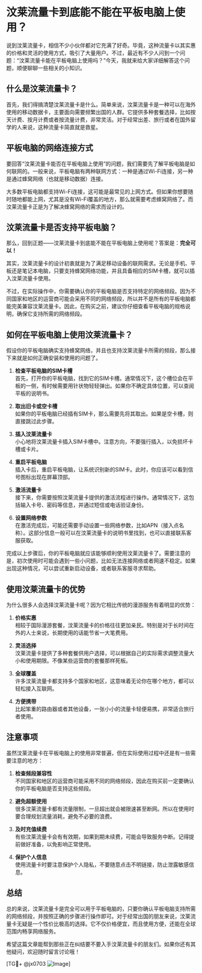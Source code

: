 # 汶莱流量卡到底能不能在平板电脑上使用？

说到汶莱流量卡，相信不少小伙伴都对它充满了好奇。毕竟，这种流量卡以其实惠的价格和灵活的使用方式，吸引了大量用户。不过，最近有不少人问到一个问题：“汶莱流量卡能在平板电脑上使用吗？”今天，我就来给大家详细解答这个问题，顺便聊聊一些相关的小知识。

## 什么是汶莱流量卡？

首先，我们得搞清楚汶莱流量卡是什么。简单来说，汶莱流量卡是一种可以在海外使用的移动数据卡，主要面向需要频繁出国的人群。它提供多种套餐选择，比如按天计费、按月计费或者按流量计费，非常灵活。对于经常出差、旅行或者在国外留学的人来说，这种流量卡简直就是救星。

## 平板电脑的网络连接方式

要回答“汶莱流量卡能否在平板电脑上使用”的问题，我们需要先了解平板电脑是如何联网的。一般来说，平板电脑有两种联网方式：一种是通过Wi-Fi连接，另一种是通过蜂窝网络（也就是移动数据）连接。

大多数平板电脑都支持Wi-Fi连接，这可能是最常见的上网方式。但如果你想要随时随地都能上网，尤其是没有Wi-Fi覆盖的地方，那么就需要考虑蜂窝网络了。而汶莱流量卡正是为了解决蜂窝网络的需求而设计的。

## 汶莱流量卡是否支持平板电脑？

那么，回到正题——汶莱流量卡到底能不能在平板电脑上使用呢？答案是：**完全可以！**

其实，汶莱流量卡的设计初衷就是为了满足移动设备的联网需求。无论是手机、平板还是笔记本电脑，只要支持蜂窝网络功能，并且具备相应的SIM卡槽，就可以插入汶莱流量卡使用。

不过，在实际操作中，你需要确认你的平板电脑是否支持特定的网络频段。因为不同国家和地区的运营商可能会采用不同的网络频段，所以并不是所有的平板电脑都能完美兼容汶莱流量卡。因此，在购买之前，建议你仔细查看平板电脑的规格说明，确保它支持所需的网络频段。

## 如何在平板电脑上使用汶莱流量卡？

假设你的平板电脑确实支持蜂窝网络，并且也支持汶莱流量卡所需的频段，那么接下来就是如何正确安装和使用的问题了。

1. **检查平板电脑的SIM卡槽**  
   首先，打开你的平板电脑，找到它的SIM卡槽。通常情况下，这个槽位会在平板的一侧，有时候需要用针状物轻轻弹出。如果你不确定具体位置，可以查阅平板的说明书。

2. **取出旧卡或空卡槽**  
   如果你的平板电脑已经插有SIM卡，那么需要先将其取出。如果是空卡槽，则直接跳过此步骤。

3. **插入汶莱流量卡**  
   小心地将汶莱流量卡插入SIM卡槽中。注意方向，不要强行插入，以免损坏卡槽或卡片。

4. **重启平板电脑**  
   插入卡后，重启平板电脑，让系统识别新的SIM卡。此时，你应该可以看到信号图标出现在屏幕顶部。

5. **激活流量卡**  
   接下来，你需要按照汶莱流量卡提供的激活流程进行操作。通常情况下，这包括输入卡号、密码等信息，并通过短信或电话验证身份。

6. **设置网络参数**  
   在激活完成后，可能还需要手动设置一些网络参数，比如APN（接入点名称）。这部分信息一般可以在汶莱流量卡的说明书里找到，也可以直接联系客服获取。

完成以上步骤后，你的平板电脑就应该能够顺利使用汶莱流量卡了。需要注意的是，初次使用时可能会遇到一些小问题，比如无法连接网络或者网速不稳定。如果出现这种情况，可以尝试重新启动设备，或者联系客服寻求帮助。

## 使用汶莱流量卡的优势

为什么很多人会选择汶莱流量卡呢？因为它相比传统的漫游服务有着明显的优势：

1. **价格实惠**  
   相较于国际漫游套餐，汶莱流量卡的价格往往更加亲民。特别是对于长时间在外的人士来说，长期使用的话能节省一大笔费用。

2. **灵活选择**  
   汶莱流量卡提供了多种套餐供用户选择，可以根据自己的实际需求调整流量大小和使用期限。不像某些运营商的套餐那样死板。

3. **全球覆盖**  
   许多汶莱流量卡都支持多个国家和地区，这意味着无论你在哪个地方，都可以轻松接入互联网。

4. **方便携带**  
   比起笨重的路由器或者其他设备，一张小小的流量卡轻便易携，非常适合旅行者使用。

## 注意事项

虽然汶莱流量卡在平板电脑上的使用非常普遍，但在实际使用过程中还是有一些需要注意的地方：

1. **检查频段兼容性**  
   不同国家和地区的运营商可能采用不同的网络频段，因此在购买前一定要确认你的平板电脑是否支持这些频段。

2. **避免超额使用**  
   很多汶莱流量卡都有流量限制，一旦超出就会被限速甚至断网。所以在使用时要合理规划流量消耗，避免不必要的浪费。

3. **及时充值续费**  
   有些汶莱流量卡会有有效期，如果到期未续费，可能会导致服务中断。记得提前做好准备，以免影响正常使用。

4. **保护个人信息**  
   使用流量卡时要注意保护个人隐私，不要随意点击不明链接，防止泄露敏感信息。

## 总结

总的来说，汶莱流量卡是完全可以用于平板电脑的，只要你确认平板电脑支持所需的网络频段，并按照正确的步骤进行操作即可。对于经常出国的朋友来说，汶莱流量卡无疑是一个性价比极高的选择。它不仅价格便宜，而且使用方便，还能在全球范围内畅享网络服务。

希望这篇文章能帮到那些正在纠结要不要入手汶莱流量卡的朋友们。如果你还有其他疑问，欢迎随时留言讨论哦！

[TG💪+ @jx0703 ![Image](https://github.com/user-attachments/assets/dbca1d08-cadb-493c-b0ec-ad6f7a83f270)]